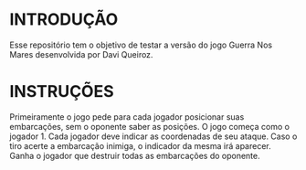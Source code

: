 # INTRODUÇÃO
Esse repositório tem o objetivo de testar a versão do jogo Guerra Nos Mares desenvolvida por Davi Queiroz.

# INSTRUÇÕES
Primeiramente o jogo pede para cada jogador posicionar suas embarcações, sem o oponente saber as posições.
O jogo começa como o jogador 1. Cada jogador deve indicar as coordenadas de seu ataque. Caso o tiro acerte a embarcação inimiga, o indicador da mesma irá aparecer. Ganha o jogador que destruir todas as embarcações do oponente.
